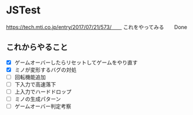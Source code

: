 # JSTest
https://tech.mti.co.jp/entry/2017/07/21/573/　　
これをやってみる　　Done

## これからやること  
- [x] ゲームオーバーしたらリセットしてゲームをやり直す
- [x] ミノが変形するバグの対処
- [ ] 回転機能追加  
- [ ] 下入力で高速落下
- [ ] 上入力でハードドロップ
- [ ] ミノの生成パターン
- [ ] ゲームオーバー判定考察
